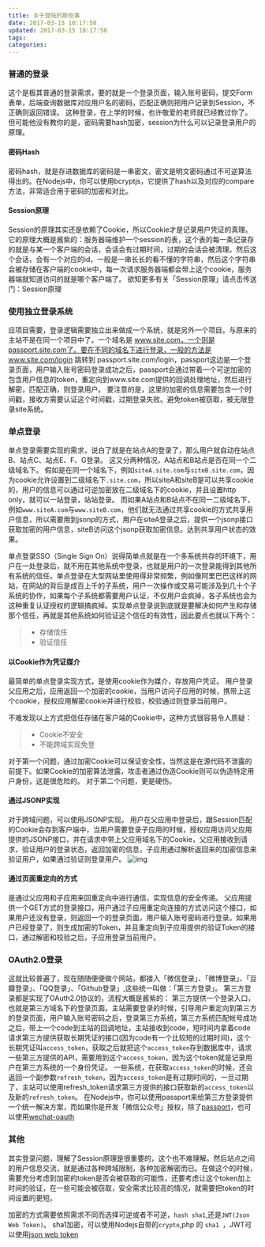 ```yaml
---
title: 关于登陆的那些事
date: 2017-03-15 10:17:50
updated: 2017-03-15 10:17:50
tags:
categories:
---
```

### 普通的登录

这个是极其普通的登录需求，要的就是一个登录页面，输入账号密码，提交Form表单，后端查询数据库对应用户名的密码，匹配正确则把用户记录到Session，不正确则返回错误。
这种登录，在上学的时候，也许敬爱的老师就已经教过你了。
但可能他没有教你的是，密码需要hash加密，session为什么可以记录登录用户的原理。

#### 密码Hash
密码hash，就是存进数据库的密码是一串密文，密文是明文密码通过不可逆算法得出的。在Nodejs中，你可以使用bcryptjs，它提供了hash以及对应的compare方法，非常适合用于密码的加密和对比。

#### Session原理
Session的原理其实还是依赖了Cookie，所以Cookie才是记录用户凭证的真理。它的原理大概是酱紫的：服务器端维护一个session的表，这个表的每一条记录存的就是与某一个客户端的会话，会话会有过期时间，过期的会话会被清理。然后这个会话，会有一个对应的id，一般是一串长长的看不懂的字符串，然后这个字符串会被存储在客户端的cookie中，每一次请求服务器端都会带上这个cookie，服务器端就知道访问的就是哪个客户端了。
欲知更多有关「Session原理」请点击传送门：Session原理

### 使用独立登录系统

应项目需要，登录逻辑需要独立出来做成一个系统，就是另外一个项目。与原来的主站不是在同一个项目中了。一个域名是 www.site.com，一个则是passport.site.com了。要在不同的域名下进行登录，一般的方法是www.site.com/login 跳转到 passport.site.com/login，passport这边是一个登录页面，用户输入账号密码登录成功之后，passport会通过带着一个可逆加密的包含用户信息的token，重定向到www.site.com提供的回调处理地址，然后进行解密，匹配正确，则登录用户。
要注意的是，这里的加密的信息需要包含一个时间戳，接收方需要认证这个时间戳，过期登录失败。避免token被窃取，被无限登录site系统。

### 单点登录

单点登录需要实现的需求，说白了就是在站点A的登录了，那么用户就自动在站点B、站点C、站点E、F、G登录。
这又分两种情况，A站点和B站点是否在同一个二级域名下。
假如是在同一个域名下，例如`siteA.site.com`与`siteB.site.com`，因为cookie允许设置到二级域名下`.site.com`，所以siteA和siteB是可以共享cookie的，用户的信息可以通过可逆加密放在二级域名下的cookie，并且设置http only，就可以一站登录，站站登录。
而如果A站点和B站点不在同一二级域名下，例如`www.siteA.com`与`www.siteB.com`，他们就无法通过共享cookie的方式共享用户信息，所以需要用到jsonp的方式，用户在siteA登录之后，提供一个jsonp接口获取加密的用户信息，siteB访问这个jsonp获取加密信息。达到共享用户状态的效果。

单点登录SSO（Single Sign On）说得简单点就是在一个多系统共存的环境下，用户在一处登录后，就不用在其他系统中登录，也就是用户的一次登录能得到其他所有系统的信任。单点登录在大型网站里使用得非常频繁，例如像阿里巴巴这样的网站，在网站的背后是成百上千的子系统，用户一次操作或交易可能涉及到几十个子系统的协作，如果每个子系统都需要用户认证，不仅用户会疯掉，各子系统也会为这种重复认证授权的逻辑搞疯掉。实现单点登录说到底就是要解决如何产生和存储那个信任，再就是其他系统如何验证这个信任的有效性，因此要点也就以下两个：

>- 存储信任
>- 验证信任

#### 以Cookie作为凭证媒介

最简单的单点登录实现方式，是使用cookie作为媒介，存放用户凭证。
用户登录父应用之后，应用返回一个加密的cookie，当用户访问子应用的时候，携带上这个cookie，授权应用解密cookie并进行校验，校验通过则登录当前用户。

不难发现以上方式把信任存储在客户端的Cookie中，这种方式很容易令人质疑：

>- Cookie不安全
>- 不能跨域实现免登

对于第一个问题，通过加密Cookie可以保证安全性，当然这是在源代码不泄露的前提下。如果Cookie的加密算法泄露，攻击者通过伪造Cookie则可以伪造特定用户身份，这是很危险的。
对于第二个问题，更是硬伤。

#### 通过JSONP实现
对于跨域问题，可以使用JSONP实现。
用户在父应用中登录后，跟Session匹配的Cookie会存到客户端中，当用户需要登录子应用的时候，授权应用访问父应用提供的JSONP接口，并在请求中带上父应用域名下的Cookie，父应用接收到请求，验证用户的登录状态，返回加密的信息，子应用通过解析返回来的加密信息来验证用户，如果通过验证则登录用户。
![img](http://upload-images.jianshu.io/upload_images/79702-7ddba46df098374b.jpg?imageMogr2/auto-orient/strip%7CimageView2/2/w/1240)

####  通过页面重定向的方式

是通过父应用和子应用来回重定向中进行通信，实现信息的安全传递。
父应用提供一个GET方式的登录接口，用户通过子应用重定向连接的方式访问这个接口，如果用户还没有登录，则返回一个的登录页面，用户输入账号密码进行登录。如果用户已经登录了，则生成加密的Token，并且重定向到子应用提供的验证Token的接口，通过解密和校验之后，子应用登录当前用户。


### OAuth2.0登录

这就比较普遍了，现在随随便便做个网站，都接入「微信登录」、「微博登录」、「豆瓣登录」、「QQ登录」、「Github登录」,这些统一叫做：「第三方登录」。
第三方登录都是实现了OAuth2.0协议的，流程大概是酱紫的：
第三方提供一个登录入口，也就是第三方域名下的登录页面。主站需要登录的时候，引导用户重定向到第三方的登录页面，用户输入账号密码之后，登录第三方系统，第三方系统匹配帐号成功之后，带上一个code到主站的回调地址，主站接收到code，短时间内拿着code请求第三方提供获取长期凭证的接口(因为code有一个比较短的过期时间)，这个长期凭证叫`access_token`，获取之后就把这个`access_token`存到数据库中，请求一些第三方提供的API，需要用到这个`access_token`，因为这个token就是记录用户在第三方系统的一个身份凭证。
一些系统，在获取`access_token`的时候，还会返回一个副参数`refresh_token`，因为`access_token`是有过期时间的，一旦过期了，主站可以使用refresh_token请求第三方提供的接口获取新的`access_token`以及新的`refresh_token`。
在Nodejs中，你可以使用passport来给第三方登录提供一个统一解决方案，而如果你是开发「微信公众号」授权，除了[passport](https://www.npmjs.com/package/passport)，也可以使用[wechat-oauth](https://www.npmjs.com/package/wechat-oauth)


### 其他

其实登录问题，理解了Session原理是很重要的，这个也不难理解。然后站点之间的用户信息交流，就是通过各种跨域限制，各种加密解密而已。在做这个的时候，需要充分考虑到加密的token是否会被窃取的可能性，还要考虑让这个token加上时间的验证，在一些可能会被窃取，安全需求比较高的情况，就需要把token的时间设置的更短。

加密的方式需要依照需求不同而选择可逆或者不可逆，`hash sha1`,还是`JWT(Json Web Token)`。
sha1加密，可以使用Nodejs自带的`crypto`,php 的 `sha1 `，JWT可以使用[json web token](https://jwt.io/)

